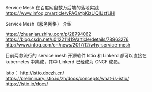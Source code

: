 Service Mesh 在百度网盘数万后端的落地实践
https://www.infoq.cn/article/vPA6aYpKizUQIIJzfLiH


Service Mesh（服务网格） 介绍

https://zhuanlan.zhihu.com/p/28794062
https://blog.csdn.net/u012211419/article/details/78963276
http://www.infoq.com/cn/news/2017/12/why-service-mesh


目前两款流行的 service mesh 开源软件 Istio 和 Linkerd 都可以直接在 kubernetes 中集成，其中 Linkerd 已经成为 CNCF 成员。



Istio：
http://istio.doczh.cn/
https://preliminary.istio.io/zh/docs/concepts/what-is-istio/
https://istio.io/docs/



